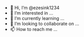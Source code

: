 - 👋 Hi, I’m @ezesink1234
- 👀 I’m interested in ...
- 🌱 I’m currently learning ...
- 💞️ I’m looking to collaborate on ...
- 📫 How to reach me ...

<!---
ezesink1234/ezesink1234 is a ✨ special ✨ repository because itsj `README.md` (this file) appears on your GitHub profile.
You can click the Preview link to take a look at your changes.
--->
